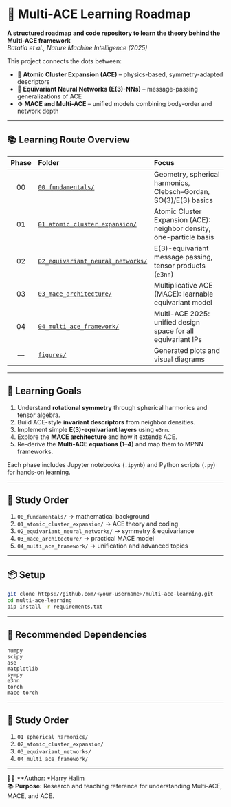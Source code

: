 # 🧠 Multi-ACE Learning Roadmap

**A structured roadmap and code repository to learn the theory behind the Multi-ACE framework**  
*Batatia et al., Nature Machine Intelligence (2025)*

This project connects the dots between:

- 🧩 **Atomic Cluster Expansion (ACE)** – physics-based, symmetry-adapted descriptors  
- 🧠 **Equivariant Neural Networks (E(3)-NNs)** – message-passing generalizations of ACE  
- ⚙️ **MACE and Multi-ACE** – unified models combining body-order and network depth  

---

## 📚 Learning Route Overview

| Phase | Folder | Focus |
|:--:|:--|:--|
| 00 | [`00_fundamentals/`](./00_fundamentals) | Geometry, spherical harmonics, Clebsch–Gordan, SO(3)/E(3) basics |
| 01 | [`01_atomic_cluster_expansion/`](./01_atomic_cluster_expansion) | Atomic Cluster Expansion (ACE): neighbor density, one-particle basis |
| 02 | [`02_equivariant_neural_networks/`](./02_equivariant_neural_networks) | E(3)-equivariant message passing, tensor products (`e3nn`) |
| 03 | [`03_mace_architecture/`](./03_mace_architecture) | Multiplicative ACE (MACE): learnable equivariant model |
| 04 | [`04_multi_ace_framework/`](./04_multi_ace_framework) | Multi-ACE 2025: unified design space for all equivariant IPs |
| — | [`figures/`](./figures) | Generated plots and visual diagrams |

---

## 🧩 Learning Goals

1. Understand **rotational symmetry** through spherical harmonics and tensor algebra.  
2. Build ACE-style **invariant descriptors** from neighbor densities.  
3. Implement simple **E(3)-equivariant layers** using `e3nn`.  
4. Explore the **MACE architecture** and how it extends ACE.  
5. Re-derive the **Multi-ACE equations (1–4)** and map them to MPNN frameworks.  

Each phase includes Jupyter notebooks (`.ipynb`) and Python scripts (`.py`) for hands-on learning.

---

## 🧭 Study Order

1. `00_fundamentals/` → mathematical background  
2. `01_atomic_cluster_expansion/` → ACE theory and coding  
3. `02_equivariant_neural_networks/` → symmetry & equivariance  
4. `03_mace_architecture/` → practical MACE model  
5. `04_multi_ace_framework/` → unification and advanced topics  
---

## 📦 Setup

```bash
git clone https://github.com/<your-username>/multi-ace-learning.git
cd multi-ace-learning
pip install -r requirements.txt
```

---

## 🧩 Recommended Dependencies

```
numpy
scipy
ase
matplotlib
sympy
e3nn
torch
mace-torch
```

---

## 📖 Study Order

1. `01_spherical_harmonics/`
2. `02_atomic_cluster_expansion/`
3. `03_equivariant_networks/`
4. `04_multi_ace_framework/`

---

🧑‍🔬 **Author:  *Harry  Halim  
📚 **Purpose:** Research and teaching reference for understanding Multi-ACE, MACE, and ACE.
